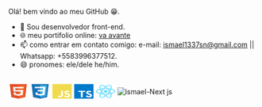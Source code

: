 Olá! bem vindo ao meu GitHub 😁.

- 🔭 Sou desenvolvedor front-end.
- 🌐 meu portifolio online: <a href="https://www.vaavante.com.br" target="_blank">va avante</a>
- 📫 como entrar em contato comigo: e-mail: ismael1337sn@gmail.com || Whatsapp: +5583996377512.
- 😄 pronomes: ele/dele he/him.


<!-- ![ismaelSS's GitHub stats](https://github-readme-stats.vercel.app/api?username=ismaelSS&show_icons=true&theme=radical)
## -->

<div style="display: inline_block"><br>
  <img align="center" alt="ismael-HTML" height="30" width="40" src="https://raw.githubusercontent.com/devicons/devicon/master/icons/html5/html5-original.svg">
  <img align="center" alt="ismael-CSS" height="30" width="40" src="https://raw.githubusercontent.com/devicons/devicon/master/icons/css3/css3-original.svg">
  <img align="center" alt="ismael-Js" height="30" width="40" src="https://raw.githubusercontent.com/devicons/devicon/master/icons/javascript/javascript-plain.svg">
  <img align="center" alt="ismael-Ts" height="30" width="40" src="https://raw.githubusercontent.com/devicons/devicon/master/icons/typescript/typescript-plain.svg">
  <img align="center" alt="ismael-React" height="30" width="40" src="https://raw.githubusercontent.com/devicons/devicon/master/icons/react/react-original.svg">
  <img align="center" alt="ismael-Next js" height="30" width="40" src="[https://github.com/devicons/devicon/blob/master/icons/nextjs/nextjs-line.svg](https://raw.githubusercontent.com/devicons/devicon/ca28c779441053191ff11710fe24a9e6c23690d6/icons/nextjs/nextjs-original.svg)">
</div>

##
<!-- ![Snake animation](https://github.com/ismaelSS/ismaelSS/blob/output/github-contribution-grid-snake.svg) -->
